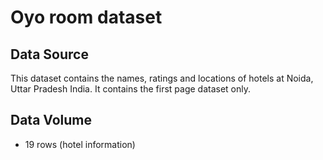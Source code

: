 # Oyo room dataset
## Data Source
This dataset contains the names, ratings and locations of hotels at Noida, Uttar Pradesh India. It contains the first page dataset only.
## Data Volume
* 19 rows (hotel information)
